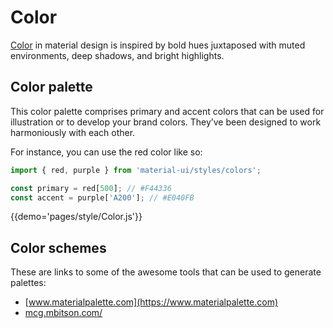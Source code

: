 # Color

[Color](https://material.io/guidelines/style/color.html) in material design is inspired by bold hues juxtaposed with muted environments, deep shadows, and bright highlights.

## Color palette

This color palette comprises primary and accent colors that can be used for illustration or to develop your brand colors.
They’ve been designed to work harmoniously with each other.

For instance, you can use the red color like so:
```js
import { red, purple } from 'material-ui/styles/colors';

const primary = red[500]; // #F44336
const accent = purple['A200']; // #E040FB
```

{{demo='pages/style/Color.js'}}

## Color schemes

These are links to some of the awesome tools that can be used to generate palettes:

- [www.materialpalette.com](https://www.materialpalette.com)
- [mcg.mbitson.com/](http://mcg.mbitson.com/)
